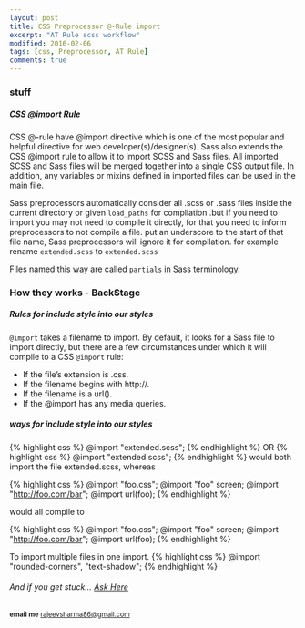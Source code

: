 ```yaml
---
layout: post
title: CSS Preprocessor @-Rule import 
excerpt: "AT Rule scss workflow"
modified: 2016-02-06 
tags: [css, Preprocessor, AT Rule]
comments: true
---
```


### stuff

#####    CSS @import Rule

CSS @-rule have @import directive which is one of the most popular and
helpful directive for web developer(s)/designer(s). Sass also extends the
CSS @import rule to allow it to import SCSS and Sass files. All imported
SCSS and Sass files will be merged together into a single CSS output file.
In addition, any variables or mixins defined in imported files can be used
in the main file.

Sass preprocessors automatically consider all .scss or .sass files inside the
current directory or given `load_paths` for compliation .but if you need to 
import you may not need to compile it directly, for that you need to inform
preprocessors to not compile a file. put an underscore to the start of that
file name, Sass preprocessors will ignore it for compilation. for example 
rename `extended.scss` to `extended.scss`

Files named this way are called `partials` in Sass terminology.
    
    
### How they works - BackStage

##### Rules for include style into our styles

 `@import` takes a filename to import. By default, it looks for a Sass file to import
 directly, but there are a few circumstances under which it will compile to a CSS
 `@import` rule:
 
 * If the file’s extension is .css.
 * If the filename begins with http://.
 * If the filename is a url().
 * If the @import has any media queries.

##### ways for include style into our styles

{% highlight css %}
@import "extended.scss"; 
{% endhighlight %}
OR
{% highlight css %}
@import "extended.scss"; 
{% endhighlight %}
would both import the file extended.scss, whereas

{% highlight css %}
@import "foo.css";
@import "foo" screen;
@import "http://foo.com/bar";
@import url(foo);
{% endhighlight %}

would all compile to

{% highlight css %}
@import "foo.css";
@import "foo" screen;
@import "http://foo.com/bar";
@import url(foo);
{% endhighlight %}

To import multiple files in one import.
{% highlight css %}
@import "rounded-corners", "text-shadow";
{% endhighlight %}

         
######  And if you get stuck… [Ask Here](http://stackoverflow.com/)

<sup> <b>email me</b>  [rajeevsharma86@gmail.com](#myfootnote1)</sup>
